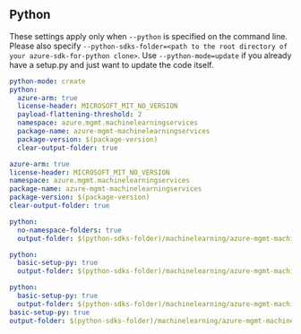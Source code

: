 ## Python

These settings apply only when `--python` is specified on the command line.
Please also specify `--python-sdks-folder=<path to the root directory of your azure-sdk-for-python clone>`.
Use `--python-mode=update` if you already have a setup.py and just want to update the code itself.

``` yaml $(python) && !$(track2)
python-mode: create
python:
  azure-arm: true
  license-header: MICROSOFT_MIT_NO_VERSION
  payload-flattening-threshold: 2
  namespace: azure.mgmt.machinelearningservices
  package-name: azure-mgmt-machinelearningservices
  package-version: $(package-version)
  clear-output-folder: true
```

``` yaml $(python) && $(track2)
azure-arm: true
license-header: MICROSOFT_MIT_NO_VERSION
namespace: azure.mgmt.machinelearningservices
package-name: azure-mgmt-machinelearningservices
package-version: $(package-version)
clear-output-folder: true
```

``` yaml $(python) && $(python-mode) == 'update'
python:
  no-namespace-folders: true
  output-folder: $(python-sdks-folder)/machinelearning/azure-mgmt-machinelearningservices/azure/mgmt/machinelearningservices
```

``` yaml $(python) && $(python-mode) == 'create'
python:
  basic-setup-py: true
  output-folder: $(python-sdks-folder)/machinelearning/azure-mgmt-machinelearningservices
```

``` yaml $(python) && $(python-mode) == 'create' && $(track2)
python:
  basic-setup-py: true
  output-folder: $(python-sdks-folder)/machinelearning/azure-mgmt-machinelearningservices
basic-setup-py: true
output-folder: $(python-sdks-folder)/machinelearning/azure-mgmt-machinelearningservices
```
